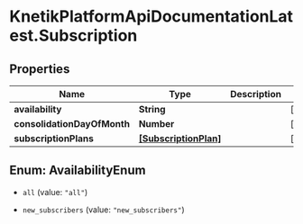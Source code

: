 # KnetikPlatformApiDocumentationLatest.Subscription

## Properties
Name | Type | Description | Notes
------------ | ------------- | ------------- | -------------
**availability** | **String** |  | [optional] 
**consolidationDayOfMonth** | **Number** |  | [optional] 
**subscriptionPlans** | [**[SubscriptionPlan]**](SubscriptionPlan.md) |  | [optional] 


<a name="AvailabilityEnum"></a>
## Enum: AvailabilityEnum


* `all` (value: `"all"`)

* `new_subscribers` (value: `"new_subscribers"`)





